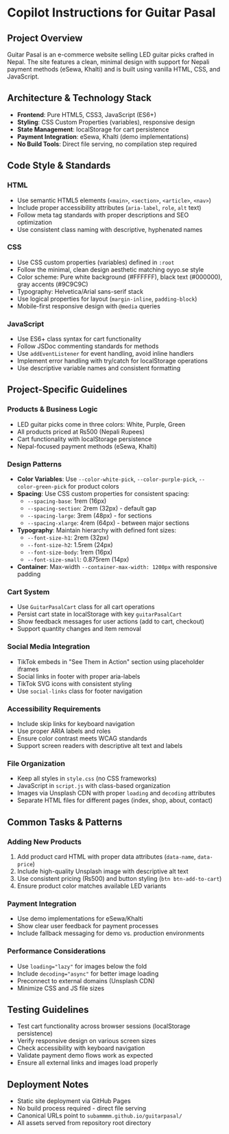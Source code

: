 # Copilot Instructions for Guitar Pasal

## Project Overview
Guitar Pasal is an e-commerce website selling LED guitar picks crafted in Nepal. The site features a clean, minimal design with support for Nepali payment methods (eSewa, Khalti) and is built using vanilla HTML, CSS, and JavaScript.

## Architecture & Technology Stack
- **Frontend**: Pure HTML5, CSS3, JavaScript (ES6+)
- **Styling**: CSS Custom Properties (variables), responsive design
- **State Management**: localStorage for cart persistence
- **Payment Integration**: eSewa, Khalti (demo implementations)
- **No Build Tools**: Direct file serving, no compilation step required

## Code Style & Standards

### HTML
- Use semantic HTML5 elements (`<main>`, `<section>`, `<article>`, `<nav>`)
- Include proper accessibility attributes (`aria-label`, `role`, `alt` text)
- Follow meta tag standards with proper descriptions and SEO optimization
- Use consistent class naming with descriptive, hyphenated names

### CSS
- Use CSS custom properties (variables) defined in `:root`
- Follow the minimal, clean design aesthetic matching oyyo.se style
- Color scheme: Pure white background (#FFFFFF), black text (#000000), gray accents (#9C9C9C)
- Typography: Helvetica/Arial sans-serif stack
- Use logical properties for layout (`margin-inline`, `padding-block`)
- Mobile-first responsive design with `@media` queries

### JavaScript
- Use ES6+ class syntax for cart functionality
- Follow JSDoc commenting standards for methods
- Use `addEventListener` for event handling, avoid inline handlers
- Implement error handling with try/catch for localStorage operations
- Use descriptive variable names and consistent formatting

## Project-Specific Guidelines

### Products & Business Logic
- LED guitar picks come in three colors: White, Purple, Green
- All products priced at ₨500 (Nepali Rupees)
- Cart functionality with localStorage persistence
- Nepal-focused payment methods (eSewa, Khalti)

### Design Patterns
- **Color Variables**: Use `--color-white-pick`, `--color-purple-pick`, `--color-green-pick` for product colors
- **Spacing**: Use CSS custom properties for consistent spacing:
  - `--spacing-base`: 1rem (16px)
  - `--spacing-section`: 2rem (32px) - default gap
  - `--spacing-large`: 3rem (48px) - for sections
  - `--spacing-xlarge`: 4rem (64px) - between major sections
- **Typography**: Maintain hierarchy with defined font sizes:
  - `--font-size-h1`: 2rem (32px)
  - `--font-size-h2`: 1.5rem (24px)
  - `--font-size-body`: 1rem (16px)
  - `--font-size-small`: 0.875rem (14px)
- **Container**: Max-width `--container-max-width: 1200px` with responsive padding

### Cart System
- Use `GuitarPasalCart` class for all cart operations
- Persist cart state in localStorage with key `guitarPasalCart`
- Show feedback messages for user actions (add to cart, checkout)
- Support quantity changes and item removal

### Social Media Integration
- TikTok embeds in "See Them in Action" section using placeholder iframes
- Social links in footer with proper aria-labels
- TikTok SVG icons with consistent styling
- Use `social-links` class for footer navigation

### Accessibility Requirements
- Include skip links for keyboard navigation
- Use proper ARIA labels and roles
- Ensure color contrast meets WCAG standards
- Support screen readers with descriptive alt text and labels

### File Organization
- Keep all styles in `style.css` (no CSS frameworks)
- JavaScript in `script.js` with class-based organization
- Images via Unsplash CDN with proper `loading` and `decoding` attributes
- Separate HTML files for different pages (index, shop, about, contact)

## Common Tasks & Patterns

### Adding New Products
1. Add product card HTML with proper data attributes (`data-name`, `data-price`)
2. Include high-quality Unsplash image with descriptive alt text
3. Use consistent pricing (₨500) and button styling (`btn btn-add-to-cart`)
4. Ensure product color matches available LED variants

### Payment Integration
- Use demo implementations for eSewa/Khalti
- Show clear user feedback for payment processes
- Include fallback messaging for demo vs. production environments

### Performance Considerations
- Use `loading="lazy"` for images below the fold
- Include `decoding="async"` for better image loading
- Preconnect to external domains (Unsplash CDN)
- Minimize CSS and JS file sizes

## Testing Guidelines
- Test cart functionality across browser sessions (localStorage persistence)
- Verify responsive design on various screen sizes
- Check accessibility with keyboard navigation
- Validate payment demo flows work as expected
- Ensure all external links and images load properly

## Deployment Notes
- Static site deployment via GitHub Pages
- No build process required - direct file serving
- Canonical URLs point to `subammmm.github.io/guitarpasal/`
- All assets served from repository root directory